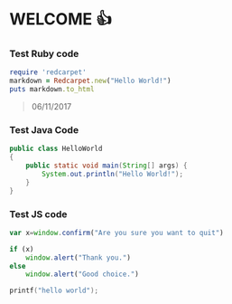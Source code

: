 # WELCOME :+1:
### Test Ruby code
```ruby
require 'redcarpet'
markdown = Redcarpet.new("Hello World!")
puts markdown.to_html
```  
> 06/11/2017  
### Test Java Code
```java
public class HelloWorld
{
	public static void main(String[] args) {
		System.out.println("Hello World!");
	}
}
```

### Test JS code
```javascript
var x=window.confirm("Are you sure you want to quit")

if (x)
    window.alert("Thank you.")
else
    window.alert("Good choice.")
```  
```c
printf("hello world");
```
